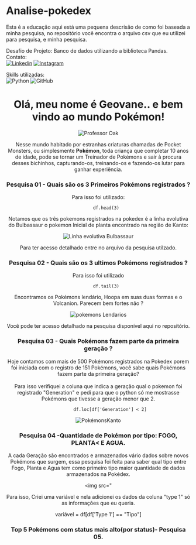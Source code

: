 # Analise-pokedex</br>
Esta é a educação aqui está uma pequena descrisão de como foi baseada a minha pesquisa, no repositório você encontra o arquivo csv que eu utilizei para pesquisa, e minha pesquisa.</br>


Desafio de Projeto: Banco de dados utilizando a biblioteca Pandas.</br>
Contato:</br>
[![Linkedin](https://img.shields.io/badge/LinkedIn-0077B5?style=for-the-badge&logo=linkedin&logoColor=white)](https://www.linkedin.com/in/geovane-dos-santos-900b84221/)
[![Instagram](https://img.shields.io/badge/Instagram-E4405F?style=for-the-badge&logo=instagram&logoColor=white)](https://www.instagram.com/geovane.dos.santos/)

Skills utilizadas:</br>
![Python](https://img.shields.io/badge/Python-3776AB?style=for-the-badge&logo=python&logoColor=white)
![GitHub](https://img.shields.io/badge/GIT-E44C30?style=for-the-badge&logo=git&logoColor=white)

<div align="center">
  <h1>Olá, meu nome é Geovane.. e bem vindo ao mundo Pokémon!</h1>
  <div align= "center">
  <img src="https://user-images.githubusercontent.com/19601448/192146002-8c41d03d-dd42-48f9-b5af-f478fe1d083a.png" alt ="Professor Oak">
  <div>
  
 
<p>Nesse mundo habitado por estranhas criaturas chamadas de Pocket Monsters, ou simplesmente <strong>Pokémon</strong>, toda criança que completar 10 anos de idade, pode se tornar um Treinador de Pokémons e sair à procura desses bichinhos, capturando-os, treinando-os e fazendo-os lutar para ganhar experiência.</p>
  
 <p>
   
   
  ### Pesquisa 01 - Quais são os 3 Primeiros Pokémons registrados ?
  
 <p>Para isso foi utilizado:</P>
          
          df.head(3)
    
  <p>Notamos que os três pokemons registrados na pokedex é a linha evolutiva do Bulbassaur o pokemon Inicial de planta encontrado na região de Kanto:</p>
  
  <img src="https://user-images.githubusercontent.com/19601448/192339115-0404fc5e-e965-47d0-a765-32afa4b4b32f.png" alt = "Linha evolutiva Bulbassaur"/>
  
   
   Para ter acesso detalhado entre no arquivo da pesquisa utilzado.
  
  ### Pesquisa 02 -  Quais são os 3 ultimos Pokémons registrados ?
      
  <p> Para isso foi utilizado</p>
        
          df.tail(3)
          
   <p> Encontramos os Pokémons lendário, Hoopa em suas duas formas e o Volcanion. Parecem bem fortes não ?</p>
   
   <img src="https://user-images.githubusercontent.com/19601448/192654240-fa5d0235-86da-4cfc-82e7-f438527764f3.png" alt="pokemons Lendarios"/>
   
   Você pode ter acesso detalhado na pesquisa disponível aqui no repositório.
   
    
  ### Pesquisa 03 - Quais Pokémons fazem parte da primeira geração ?
  
  <p> Hoje contamos com mais de 500 Pokémons registrados na Pokedex porem foi iniciada com o registro de 151 Pokémons, você sabe quais Pokémons fazem parte da primeira geração?</br> </br> Para isso verifiquei a coluna que indica a geração qual o pokemon foi registrado "Generation" e pedi para que o python só me mostrasse Pokémons que tivesse a geração menor que 2. <p>
                        
             df.loc[df['Generation'] < 2]
             
   
   <img src="https://user-images.githubusercontent.com/19601448/192658591-d3612a15-e694-42ad-903e-4adacc2ce4eb.jpg" alt="PokémonsKanto"/>
    
  ### Pesquisa 04 -Quantidade de Pokémon por tipo: <b>FOGO</b>, <b>PLANTA<</b> E <b>AGUA</b>.
  
 <p> A cada Geração são encontrados e armazenados vário dados sobre novos Pokémons que surgem, essa pesquisa foi feita para saber qual tipo entre Fogo, Planta e Agua tem como primeiro tipo maior quantidade de dados armazenados na Pokédex.<p>
 
 <img src="
 
 <p>Para isso, Criei uma variável e nela adicionei os dados da coluna "type 1" só as informações que eu queria.<p>
    variável = df[df['Type 1'] == "Tipo"]
    
  ### Top 5 Pokémons com status mais alto(por status)- Pesquisa 05.
    
<div>
